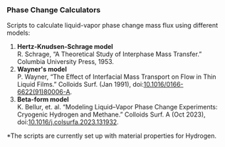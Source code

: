 ### Phase Change Calculators
Scripts to calculate liquid-vapor phase change mass flux using different models:
1. **Hertz-Knudsen-Schrage model**  
      R. Schrage, “A Theoretical Study of Interphase Mass Transfer.” Columbia University Press, 1953.
2. **Wayner's model**  
      P. Wayner, “The Effect of Interfacial Mass Transport on Flow in Thin Liquid Films.” Colloids Surf. (Jan 1991), doi:[10.1016/0166-6622(91)80006-A](https://doi.org/10.1016/0166-6622(91)80006-A).
3. **Beta-form model**  
      K. Bellur, et. al. “Modeling Liquid–Vapor Phase Change Experiments: Cryogenic Hydrogen and Methane.” Colloids Surf. A (Oct 2023), doi:[10.1016/j.colsurfa.2023.131932](https://doi.org/10.1016/j.colsurfa.2023.131932).


*The scripts are currently set up with material properties for Hydrogen.
